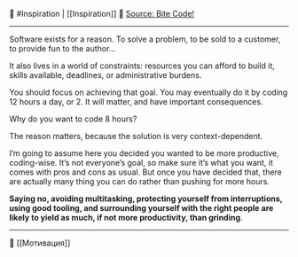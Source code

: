 🔖 #Inspiration | [[Inspiration]]
🔗 [Source: Bite Code!](https://www.bitecode.dev/p/how-do-you-program-for-8h-in-a-row)

----

Software exists for a reason. To solve a problem, to be sold to a customer, to provide fun to the author…

It also lives in a world of constraints: resources you can afford to build it, skills available, deadlines, or administrative burdens.

You should focus on achieving that goal. You may eventually do it by coding 12 hours a day, or 2. It will matter, and have important consequences.


Why do you want to code 8 hours?

The reason matters, because the solution is very context-dependent. 

I’m going to assume here you decided you wanted to be more productive, coding-wise. It’s not everyone’s goal, so make sure it’s what you want, it comes with pros and cons as usual. But once you have decided that, there are actually many thing you can do rather than pushing for more hours.

**Saying no, avoiding multitasking, protecting yourself from interruptions, using good tooling, and surrounding yourself with the right people are likely to yield as much, if not more productivity, than grinding**.

----
📂 [[Мотивация]]